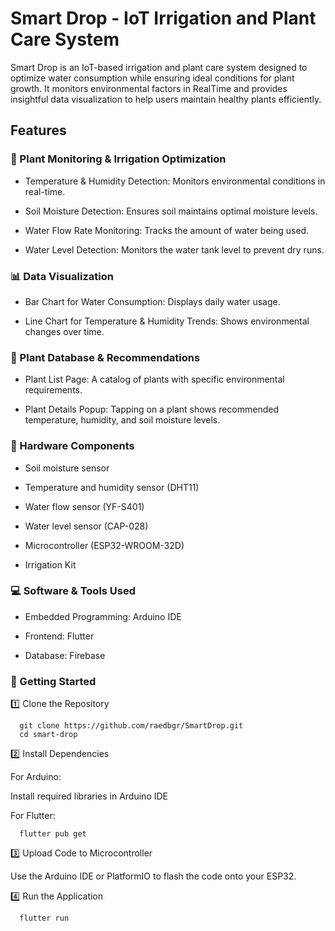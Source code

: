 # Smart Drop - IoT Irrigation and Plant Care System

Smart Drop is an IoT-based irrigation and plant care system designed to optimize water consumption while ensuring ideal conditions for plant growth. It monitors environmental factors in RealTime and provides insightful data visualization to help users maintain healthy plants efficiently.

## Features

### 🌱 Plant Monitoring & Irrigation Optimization

- Temperature & Humidity Detection: Monitors environmental conditions in real-time.

- Soil Moisture Detection: Ensures soil maintains optimal moisture levels.

- Water Flow Rate Monitoring: Tracks the amount of water being used.

- Water Level Detection: Monitors the water tank level to prevent dry runs.

### 📊 Data Visualization

- Bar Chart for Water Consumption: Displays daily water usage.

- Line Chart for Temperature & Humidity Trends: Shows environmental changes over time.

### 🌿 Plant Database & Recommendations

- Plant List Page: A catalog of plants with specific environmental requirements.

- Plant Details Popup: Tapping on a plant shows recommended temperature, humidity, and soil moisture levels.

### 🔧 Hardware Components

- Soil moisture sensor

- Temperature and humidity sensor (DHT11)

- Water flow sensor (YF-S401)

- Water level sensor (CAP-028)

- Microcontroller (ESP32-WROOM-32D)

- Irrigation Kit

### 💻 Software & Tools Used

- Embedded Programming: Arduino IDE

- Frontend: Flutter 

- Database: Firebase

### 🚀 Getting Started

1️⃣ Clone the Repository

```
  git clone https://github.com/raedbgr/SmartDrop.git
  cd smart-drop
```

2️⃣ Install Dependencies

For Arduino:

Install required libraries in Arduino IDE

For Flutter:

```
  flutter pub get
```

3️⃣ Upload Code to Microcontroller

Use the Arduino IDE or PlatformIO to flash the code onto your ESP32.

4️⃣ Run the Application

```
  flutter run
```
